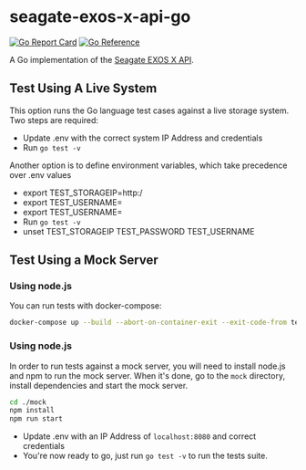 # seagate-exos-x-api-go

[![Go Report Card](https://goreportcard.com/badge/github.com/Seagate/seagate-exos-x-api-go)](https://goreportcard.com/report/github.com/Seagate/seagate-exos-x-api-go)
[![Go Reference](https://pkg.go.dev/badge/github.com/Seagate/seagate-exos-x-api-go.svg)](https://pkg.go.dev/github.com/Seagate/seagate-exos-x-api-go)

A Go implementation of the [Seagate EXOS X API](https://www.seagate.com/files/www-content/support-content/raid-systems/_shared/documentation/83-00007047-13-01_G265_SMG.pdf).

## Test Using A Live System

This option runs the Go language test cases against a live storage system. Two steps are required:
- Update .env with the correct system IP Address and credentials
- Run `go test -v`

Another option is to define environment variables, which take precedence over .env values
- export TEST_STORAGEIP=http:/<ipaddress>
- export TEST_USERNAME=<username>
- export TEST_USERNAME=<password>
- Run `go test -v`
- unset TEST_STORAGEIP TEST_PASSWORD TEST_USERNAME


## Test Using a Mock Server

### Using node.js

You can run tests with docker-compose:

```sh
docker-compose up --build --abort-on-container-exit --exit-code-from tests
```

### Using node.js

In order to run tests against a mock server, you will need to install node.js and npm to run the mock server. When it's done, go to the `mock` directory, install dependencies and start the mock server.

```sh
cd ./mock
npm install
npm run start
```

- Update .env with an IP Address of `localhost:8080` and correct credentials
- You're now ready to go, just run `go test -v` to run the tests suite.

